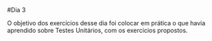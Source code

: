 #Dia 3

O objetivo dos exercí­cios desse dia foi colocar em prática o que havia aprendido sobre Testes Unitários, com os exercicios propostos.